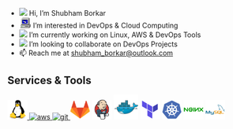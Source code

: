 - <img src="https://github.com/TheDudeThatCode/TheDudeThatCode/blob/master/Assets/Hi.gif" width="25px"> Hi, I’m Shubham Borkar
- <img src="https://github.com/TheDudeThatCode/TheDudeThatCode/blob/master/Assets/PC.gif" width="24px"> I’m interested in DevOps & Cloud Computing
- <img src="https://github.com/TheDudeThatCode/TheDudeThatCode/blob/master/Assets/Developer.gif" width="34px"> I’m currently working on Linux, AWS & DevOps Tools
- <img src="https://github.com/TheDudeThatCode/TheDudeThatCode/blob/master/Assets/Handshake.gif" width="46px"> I’m looking to collaborate on DevOps Projects
- 📫  Reach me at shubham_borkar@outlook.com




## Services & Tools
<a href="https://www.linux.org/" target="_blank"> <img src="https://raw.githubusercontent.com/devicons/devicon/master/icons/linux/linux-original.svg" alt="linux" width="40" height="40"/> </a> <a href="https://aws.amazon.com//" target="_blank"> <img src="https://github.com/jtorrez/aws_logos/blob/master/aws.svg" alt="aws" width="40" height="40"/> </a> <a href="https://git-scm.com/" target="_blank"> <img src="https://www.vectorlogo.zone/logos/git-scm/git-scm-icon.svg" alt="git" width="40" height="40"/> </a> <a href="https://about.gitlab.com/" target="_blank"> <img src="https://github.com/devicons/devicon/blob/master/icons/gitlab/gitlab-original.svg" alt="gitlab" width="40" height="40"/></a> <a href="https://www.jenkins.io" target="_blank"> <img src="https://github.com/devicons/devicon/blob/master/icons/jenkins/jenkins-original.svg" alt="jenkins" width="40" height="40"/></a> <a href="https://www.docker.com" target="_blank"> <img src="https://github.com/devicons/devicon/blob/master/icons/docker/docker-original.svg" alt="docker" width="50" height="50"/></a> <a href="https://www.terraform.io" target="_blank"> <img src="https://github.com/devicons/devicon/blob/master/icons/terraform/terraform-original.svg" alt="terraform" width="40" height="40"/></a> <a href="https://kubernetes.io/" target="_blank"> <img src="https://github.com/devicons/devicon/blob/master/icons/kubernetes/kubernetes-plain.svg" alt="kubernetes" width="40" height="40"/></a> <a href="https://nginx.org/en/" target="_blank"> <img src="https://github.com/devicons/devicon/blob/master/icons/nginx/nginx-original.svg" alt="nginx" width="40" height="40"/></a> <a href="https://www.mysql.com/" target="_blank"> <img src="https://github.com/devicons/devicon/blob/master/icons/mysql/mysql-original-wordmark.svg" alt="mysql" width="40" height="40"/></a>


<!---
borkar-shubham/borkar-shubham is a ✨ special ✨ repository because its `README.md` (this file) appears on your GitHub profile.
You can click the Preview link to take a look at your changes.
--->
